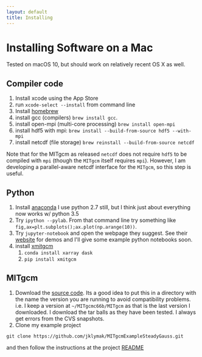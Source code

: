 ```yaml
---
layout: default
title: Installing
---
```

# Installing Software on a Mac

Tested on macOS 10, but should work on relatively recent OS X as well.

## Compiler code
   1. Install xcode using the App Store
   1. run `xcode-select --install` from command line
   1. Install [homebrew](http://brew.sh)
   3. install gcc (compilers) `brew install gcc`.
   4. install open-mpi (multi-core processing) `brew install open-mpi`
   5. install hdf5 with mpi: `brew install --build-from-source hdf5 --with-mpi`
   6. install netcdf (file storage) `brew reinstall --build-from-source netcdf`

Note that for the MITgcm as released `netcdf` does not require `hdf5` to be compiled with `mpi` (though the `MITgcm` itself requires `mpi`).  However, I am developing a parallel-aware netcdf interface for the `MITgcm`, so this step is useful.

## Python

   1. Install [anaconda](https://www.continuum.io/downloads)  I use python 2.7 still, but I think just about everything now works w/ python 3.5
   2. Try `ipython --pylab`.  From that command line try something like `fig,ax=plt.subplots();ax.plot(np.arange(10))`.
   3. Try `jupyter-notebook` and open the webpage they suggest.  See their [website](http://jupyter.org) for demos and I'll give some example python notebooks soon.
   4. install [xmitgcm](http://xmitgcm.readthedocs.io/en/latest/)
      1. `conda install xarray dask`
      2. `pip install xmitgcm`

## MITgcm

   1. Download the [source code](http://mitgcm.org/public/source_code.html).  Its a good idea to put this in a directory with the name the version you are running to avoid compatibility problems.  i.e. I keep a version at `~/MITgcmc66b/MITgcm` as that is the last version I downloaded.  I download the tar balls as they have been tested.  I always get errors from the CVS snapshots.
   2. Clone my example project

   ```
   git clone https://github.com/jklymak/MITgcmExampleSteadyGauss.git
   ```

  and then follow the instructions at the project [README](https://github.com/jklymak/MITgcmExampleSteadyGauss/blob/master/README.md)
